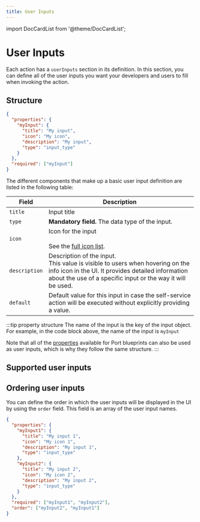 ```yaml
---
title: User Inputs
---
```


import DocCardList from '@theme/DocCardList';

# User Inputs

Each action has a `userInputs` section in its definition. In this section, you can define all of the user inputs you want your developers and users to fill when invoking the action.

## Structure

```json showLineNumbers
{
  "properties": {
    "myInput": {
      "title": "My input",
      "icon": "My icon",
      "description": "My input",
      "type": "input_type"
    }
  },
  "required": ["myInput"]
}
```

The different components that make up a basic user input definition are listed in the following table:

| Field         | Description                                                                                                                                                                                             |
| ------------- | ------------------------------------------------------------------------------------------------------------------------------------------------------------------------------------------------------- |
| `title`       | Input title                                                                                                                                                                                             |
| `type`        | **Mandatory field.** The data type of the input.                                                                                                                                                        |
| `icon`        | Icon for the input <br /><br />See the [full icon list](../../../build-your-software-catalog/define-your-data-model/setup-blueprint/setup-blueprint.md#full-icon-list).                                 |
| `description` | Description of the input.<br /> This value is visible to users when hovering on the info icon in the UI. It provides detailed information about the use of a specific input or the way it will be used. |
| `default`     | Default value for this input in case the self-service action will be executed without explicitly providing a value.                                                                                     |

:::tip property structure
The name of the input is the key of the input object. For example, in the code block above, the name of the input is `myInput`

Note that all of the [properties](../../../build-your-software-catalog/define-your-data-model/setup-blueprint/properties/properties.md#supported-properties) available for Port blueprints can also be used as user inputs, which is why they follow the same structure.
:::

## Supported user inputs

<DocCardList />

## Ordering user inputs

You can define the order in which the user inputs will be displayed in the UI by using the `order` field. This field is an array of the user input names.

```json showLineNumbers
{
  "properties": {
    "myInput1": {
      "title": "My input 1",
      "icon": "My icon 1",
      "description": "My input 1",
      "type": "input_type"
    },
    "myInput2": {
      "title": "My input 2",
      "icon": "My icon 2",
      "description": "My input 2",
      "type": "input_type"
    }
  },
  "required": ["myInput1", "myInput2"],
  "order": ["myInput2", "myInput1"]
}
```
